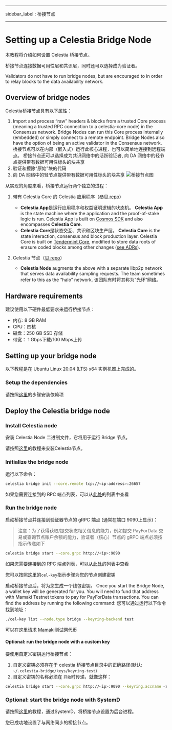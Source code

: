 - - -
sidebar_label : 桥接节点
- - -

# Setting up a Celestia Bridge Node

本教程将介绍如何设置 Celestia 桥接节点。

桥接节点连接数据可用性层和共识层，同时还可以选择成为验证者。

Validators do not have to run bridge nodes, but are encouraged to in order to relay blocks to the data availability network.

## Overview of bridge nodes

Celestia桥接节点具有以下属性：

1. Import and process “raw” headers & blocks from a trusted Core process (meaning a trusted RPC connection to a celestia-core node) in the Consensus network. Bridge Nodes can run this Core process internally (embedded) or simply connect to a remote endpoint. Bridge Nodes also have the option of being an active validator in the Consensus network. 桥接节点可以在内部（嵌入式）运行此核心进程，也可以简单地连接到远程端点。 桥接节点还可以选择成为共识网络中的活跃验证者, 向 DA 网络中的轻节点提供带有数据可用性标头的块共享
2. 验证和擦除“原始”块的代码
3. 向 DA 网络中的轻节点提供带有数据可用性标头的块共享 ![桥接节点图](/img/nodes/BridgeNodes.png)

从实现的角度来看，桥接节点运行两个独立的进程：

1. 带有 Celestia Core 的 Celestia 应用程序（[参见 repo](https://github.com/celestiaorg/celestia-app)）

    * **Celestia App**是运行应用程序和权益证明逻辑的状态机。 **Celestia App** is the state machine where the application and the proof-of-stake logic is run. Celestia App is built on [Cosmos SDK](https://docs.cosmos.network/) and also encompasses **Celestia Core**.
    * **Celestia Core**是状态交互、共识和区块生产层。 **Celestia Core** is the state interaction, consensus and block production layer. Celestia Core is built on [Tendermint Core](https://docs.tendermint.com/), modified to store data roots of erasure coded blocks among other changes ([see ADRs](https://github.com/celestiaorg/celestia-core/tree/master/docs/celestia-architecture)).

2. Celestia 节点（[见 repo](https://github.com/celestiaorg/celestia-node)）

    * **Celestia Node** augments the above with a separate libp2p network that serves data availability sampling requests. The team sometimes refer to this as the “halo” network. 该团队有时将其称为“光环”网络。

## Hardware requirements

建议使用以下硬件最低要求来运行桥接节点：

* 内存: 8 GB RAM
* CPU：四核
* 磁盘：250 GB SSD 存储
* 带宽： 1 Gbps下载/100 Mbps上传

## Setting up your bridge node

以下教程是在 Ubuntu Linux 20.04 (LTS) x64 实例机器上完成的。

### Setup the dependencies

请按照[这里](../developers/environment.md)的步骤安装依赖项

## Deploy the Celestia bridge node

### Install Celestia node

安装 Celestia Node 二进制文件，它将用于运行 Bridge 节点。

请按照[这里](../developers/celestia-node.md)的教程来安装Celestia节点。

### Initialize the bridge node

运行以下命令：

```sh
celestia bridge init --core.remote tcp://<ip-address>:26657
```

如果您需要连接到的 RPC 端点列表，可以从[此处](./mamaki-testnet.md#rpc-endpoints)的列表中查看

### Run the bridge node

启动桥接节点并连接到验证器节点的 gRPC 端点 (通常在端口 9090上显示)：

> 注意：为了获得获取/提交状态相关信息的能力，例如提交 PayForData 交易或查询节点账户余额的能力，验证者（核心）节点的 gRPC 端点必须按指示传递如下

```sh
celestia bridge start --core.grpc http://<ip>:9090
```

如果您需要连接到的 RPC 端点列表，可以从[此处](./mamaki-testnet.md#rpc-endpoints)的列表中查看

您可以按照[这里](./keys.md)的`cel-key`指示步骤为您的节点创建密钥

启动桥接节点后，将为您生成一个钱包密钥。 Once you start the Bridge Node, a wallet key will be generated for you. You will need to fund that address with Mamaki Testnet tokens to pay for PayForData transactions. You can find the address by running the following command: 您可以通过运行以下命令找到地址：

```sh
./cel-key list --node.type bridge --keyring-backend test
```

可以在这里请求 [Mamaki](./mamaki-testnet.md#mamaki-testnet-faucet)测试网代币

#### Optional: run the bridge node with a custom key

要使用自定义密钥运行桥接节点：

1. 自定义密钥必须存在于 celestia 桥接节点目录中的正确路径(默认: `~/.celestia-bridge/keys/keyring-test`)
2. 自定义密钥的名称必须在 `开始`时传递，就像这样：

```sh
celestia bridge start --core.grpc http://<ip>:9090 --keyring.accname <name_of_custom_key>
```

### Optional: start the bridge node with SystemD

请按照[这里](./systemd.md#celestia-bridge-node)的教程，通过SystemD，将桥接节点设置为后台进程。

您已成功地设置了与网络同步的桥接节点。
